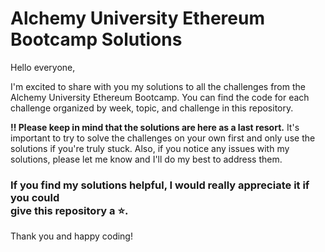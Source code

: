 # Alchemy University Ethereum Bootcamp Solutions

Hello everyone,

I'm excited to share with you my solutions to all the challenges from the Alchemy University Ethereum Bootcamp.
You can find the code for each challenge organized by week, topic, and challenge in this repository.

**‼️ Please keep in mind that the solutions are here as a last resort.**
It's important to try to solve the challenges on your own first and only use the solutions if you're truly stuck.
Also, if you notice any issues with my solutions, please let me know and I'll do my best to address them.

### If you find my solutions helpful, I would really appreciate it if you could <br />give this repository a ⭐️.

Thank you and happy coding!
